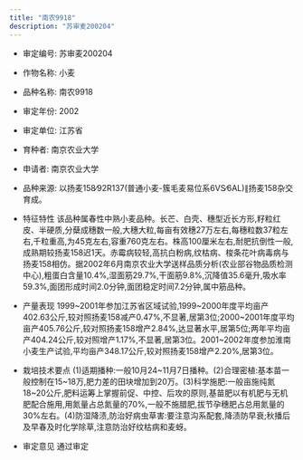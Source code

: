 ```yaml
---
title: "南农9918"
description: "苏审麦200204"
---
```

* 审定编号:  苏审麦200204

*  作物名称:  小麦

*  品种名称:  南农9918

*  审定年份:  2002

*  审定单位:  江苏省

* 育种者:  南京农业大学

*  申请者:  南京农业大学

*  品种来源:  以扬麦158∕92R137(普通小麦-簇毛麦易位系6VS∕6AL)∥扬麦158杂交育成。

*  特征特性
该品种属春性中熟小麦品种。长芒、白壳、穗型近长方形,籽粒红皮、半硬质,分蘖成穗数一般,大穗大粒,每亩有效穗27万左右,每穗粒数37粒左右,千粒重高,为45克左右,容重760克左右。株高100厘米左右,耐肥抗倒性一般,成熟期较扬麦158迟1天。赤霉病较轻,高抗白粉病,纹枯病、梭条花叶病毒病与扬麦158相仿。据2002年6月南京农业大学送样品质分析(农业部谷物品质检测中心),粗蛋白含量10.4%,湿面筋29.7%,干面筋9.8%,沉降值35.6毫升,吸水率59.3%,面团形成时间2.0分钟,面团稳定时间7.2分钟,属中筋品种。

*  产量表现
1999~2001年参加江苏省区域试验,1999~2000年度平均亩产402.63公斤,较对照扬麦158减产0.47%,不显著,居第3位;2000~2001年度平均亩产405.76公斤,较对照扬麦158增产2.84%,达显著水平,居第5位;两年平均亩产404.24公斤,较对照增产1.17%,不显著,居第3位。2001~2002年度参加淮南小麦生产试验,平均亩产348.17公斤,较对照扬麦158增产2.20%,居第3位。

*  栽培技术要点
(1)适期播种:一般10月24~11月7日播种。(2)合理密植:基本苗一般控制在15~18万,肥力差的田块增加到20万。(3)科学施肥:一般亩施纯氮18~20公斤,肥料运筹上掌握前促、中控、后攻的原则,基苗肥以有机肥与无机肥配合施用,用氮量占总氮量的70%,一般不施腊肥,拔节孕穗肥占总用氮量的30%左右。(4)防湿降渍,防治好病虫草害:要注意沟系配套,降渍防早衰;秋播后及早春及时化学除草,注意防治好纹枯病和麦蚜。

*  审定意见
通过审定
